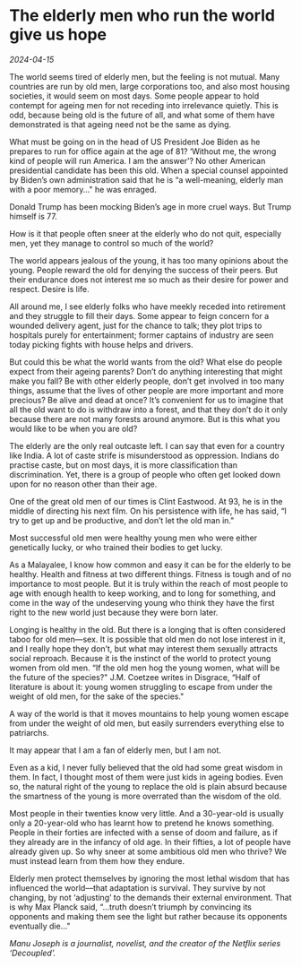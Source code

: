 # The elderly men who run the world give us hope

*2024-04-15*

The world seems tired of elderly men, but the feeling is not mutual.
Many countries are run by old men, large corporations too, and also most
housing societies, it would seem on most days. Some people appear to
hold contempt for ageing men for not receding into irrelevance quietly.
This is odd, because being old is the future of all, and what some of
them have demonstrated is that ageing need not be the same as dying.

What must be going on in the head of US President Joe Biden as he
prepares to run for office again at the age of 81? ‘Without me, the
wrong kind of people will run America. I am the answer’? No other
American presidential candidate has been this old. When a special
counsel appointed by Biden’s own administration said that he is “a
well-meaning, elderly man with a poor memory…" he was enraged.

Donald Trump has been mocking Biden’s age in more cruel ways. But Trump
himself is 77.

How is it that people often sneer at the elderly who do not quit,
especially men, yet they manage to control so much of the world?

The world appears jealous of the young, it has too many opinions about
the young. People reward the old for denying the success of their peers.
But their endurance does not interest me so much as their desire for
power and respect. Desire is life.

All around me, I see elderly folks who have meekly receded into
retirement and they struggle to fill their days. Some appear to feign
concern for a wounded delivery agent, just for the chance to talk; they
plot trips to hospitals purely for entertainment; former captains of
industry are seen today picking fights with house helps and drivers.

But could this be what the world wants from the old? What else do people
expect from their ageing parents? Don’t do anything interesting that
might make you fall? Be with other elderly people, don’t get involved in
too many things, assume that the lives of other people are more
important and more precious? Be alive and dead at once? It’s convenient
for us to imagine that all the old want to do is withdraw into a forest,
and that they don’t do it only because there are not many forests around
anymore. But is this what you would like to be when you are old?

The elderly are the only real outcaste left. I can say that even for a
country like India. A lot of caste strife is misunderstood as
oppression. Indians do practise caste, but on most days, it is more
classification than discrimination. Yet, there is a group of people who
often get looked down upon for no reason other than their age.

One of the great old men of our times is Clint Eastwood. At 93, he is in
the middle of directing his next film. On his persistence with life, he
has said, “I try to get up and be productive, and don’t let the old man
in."

Most successful old men were healthy young men who were either
genetically lucky, or who trained their bodies to get lucky.

As a Malayalee, I know how common and easy it can be for the elderly to
be healthy. Health and fitness at two different things. Fitness is tough
and of no importance to most people. But it is truly within the reach of
most people to age with enough health to keep working, and to long for
something, and come in the way of the undeserving young who think they
have the first right to the new world just because they were born later.

Longing is healthy in the old. But there is a longing that is often
considered taboo for old men—sex. It is possible that old men do not
lose interest in it, and I really hope they don’t, but what may interest
them sexually attracts social reproach. Because it is the instinct of
the world to protect young women from old men. “If the old men hog the
young women, what will be the future of the species?" J.M. Coetzee
writes in Disgrace, “Half of literature is about it: young women
struggling to escape from under the weight of old men, for the sake of
the species."

A way of the world is that it moves mountains to help young women escape
from under the weight of old men, but easily surrenders everything else
to patriarchs.

It may appear that I am a fan of elderly men, but I am not.

Even as a kid, I never fully believed that the old had some great wisdom
in them. In fact, I thought most of them were just kids in ageing
bodies. Even so, the natural right of the young to replace the old is
plain absurd because the smartness of the young is more overrated than
the wisdom of the old.

Most people in their twenties know very little. And a 30-year-old is
usually only a 20-year-old who has learnt how to pretend he knows
something. People in their forties are infected with a sense of doom and
failure, as if they already are in the infancy of old age. In their
fifties, a lot of people have already given up. So why sneer at some
ambitious old men who thrive? We must instead learn from them how they
endure.

Elderly men protect themselves by ignoring the most lethal wisdom that
has influenced the world—that adaptation is survival. They survive by
not changing, by not ‘adjusting’ to the demands their external
environment. That is why Max Planck said, “...truth doesn’t triumph by
convincing its opponents and making them see the light but rather
because its opponents eventually die…"

*Manu Joseph is a journalist, novelist, and the creator of the Netflix
series ‘Decoupled’.*
